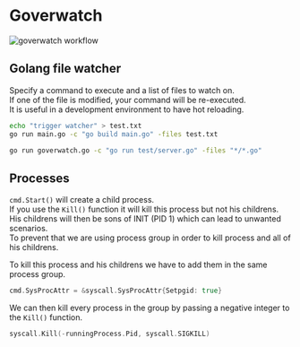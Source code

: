 # Goverwatch

![goverwatch workflow](https://github.com/adriamanu/goverwatch/actions/workflows/go.yml/badge.svg)
## Golang file watcher

Specify a command to execute and a list of files to watch on.<br>
If one of the file is modified, your command will be re-executed.<br>
It is useful in a development environment to have hot reloading.

```bash
echo "trigger watcher" > test.txt
go run main.go -c "go build main.go" -files test.txt
```

```bash
go run goverwatch.go -c "go run test/server.go" -files "*/*.go"
```

## Processes
`cmd.Start()` will create a child process.<br>
If you use the `Kill()` function it will kill this process but not his childrens.<br>
His childrens will then be sons of INIT (PID 1) which can lead to unwanted scenarios.<br>
To prevent that we are using process group in order to kill process and all of his childrens.<br>

To kill this process and his childrens we have to add them in the same process group.<br>
```go
cmd.SysProcAttr = &syscall.SysProcAttr{Setpgid: true}
```
We can then kill every process in the group by passing a negative integer to the `Kill()` function.<br>
```go
syscall.Kill(-runningProcess.Pid, syscall.SIGKILL)
```